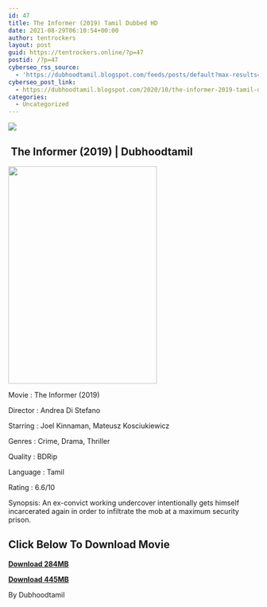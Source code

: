 ```yaml
---
id: 47
title: The Informer (2019) Tamil Dubbed HD
date: 2021-08-29T06:10:54+00:00
author: tentrockers
layout: post
guid: https://tentrockers.online/?p=47
postid: /?p=47
cyberseo_rss_source:
  - 'https://dubhoodtamil.blogspot.com/feeds/posts/default?max-results=150&start-index=1'
cyberseo_post_link:
  - https://dubhoodtamil.blogspot.com/2020/10/the-informer-2019-tamil-dubbed-hd.html
categories:
  - Uncategorized
---
```

<div class="media_block">
  <img src="https://1.bp.blogspot.com/-LJHbtJH-_3A/X3_-umcAstI/AAAAAAAACpQ/FNJTNA6dEqUopGjZp24PJs_9zaHXnSgYwCNcBGAsYHQ/s72-w299-h437-c/MV5BN2YyYTgxYmYtNjg3My00YzI4LWJlZWItYmZhZGEyYTYxNWY3XkEyXkFqcGdeQXVyMjAwNTYzNDg%2540._V1_.jpg" class="media_thumbnail" />
</div>

## &nbsp;The Informer (2019) | Dubhoodtamil

<div class="separator">
  <a href="https://1.bp.blogspot.com/-LJHbtJH-_3A/X3_-umcAstI/AAAAAAAACpQ/FNJTNA6dEqUopGjZp24PJs_9zaHXnSgYwCNcBGAsYHQ/s2048/MV5BN2YyYTgxYmYtNjg3My00YzI4LWJlZWItYmZhZGEyYTYxNWY3XkEyXkFqcGdeQXVyMjAwNTYzNDg%2540._V1_.jpg" imageanchor="1"><img loading="lazy" border="0" data-original-height="2048" data-original-width="1399" height="437" src="https://1.bp.blogspot.com/-LJHbtJH-_3A/X3_-umcAstI/AAAAAAAACpQ/FNJTNA6dEqUopGjZp24PJs_9zaHXnSgYwCNcBGAsYHQ/w299-h437/MV5BN2YyYTgxYmYtNjg3My00YzI4LWJlZWItYmZhZGEyYTYxNWY3XkEyXkFqcGdeQXVyMjAwNTYzNDg%2540._V1_.jpg" width="299" /></a>
</div>

Movie	<span></span>:	<span></span>The Informer (2019)&nbsp;

Director	<span></span>:	<span></span>Andrea Di Stefano&nbsp;

Starring	<span></span>:	<span></span>Joel Kinnaman, Mateusz Kosciukiewicz&nbsp;

Genres	<span></span>:	<span></span>Crime, Drama, Thriller&nbsp;

Quality	<span></span>:	<span></span>BDRip&nbsp;

Language	<span></span>:	<span></span>Tamil&nbsp;

Rating	<span></span>:	<span></span>6.6/10&nbsp;

Synopsis: An ex-convict working undercover intentionally gets himself incarcerated again in order to infiltrate the mob at a maximum security prison.

## **<span>Click Below To Download Movie</span>**

**<span><a href="https://oncehelp.com/the-informer-1" target="_blank" rel="noopener">Download 284MB</a></span>**

**<span><a href="https://oncehelp.com/the-informer-2" target="_blank" rel="noopener">Download 445MB</a></span>**

By Dubhoodtamil